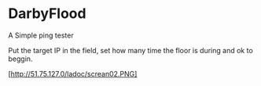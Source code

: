 # DarbyFlood
A Simple ping tester

Put the target IP in the field, set how many time the floor is during and ok to beggin.

[http://51.75.127.0/ladoc/screan02.PNG]
